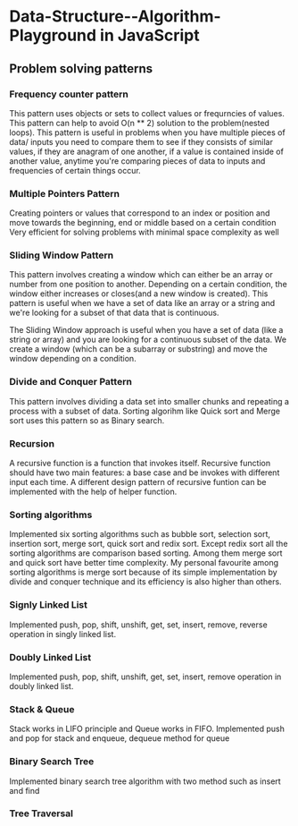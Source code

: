 # Data-Structure--Algorithm-Playground in JavaScript

## Problem solving patterns

### Frequency counter pattern

This pattern uses objects or sets to collect values or frequrncies of values. This pattern can help to avoid O(n \*\* 2) solution to the problem(nested loops). This pattern is useful in problems when you have multiple pieces of data/ inputs you need to compare them to see if they consists of similar values, if they are anagram of one another, if a value is contained inside of another value, anytime you're comparing pieces of data to inputs and frequencies of certain things occur.

### Multiple Pointers Pattern

Creating pointers or values that correspond to an index or position and move towards the beginning, end or middle based on a certain condition Very efficient for solving problems with minimal space complexity as well

### Sliding Window Pattern

This pattern involves creating a window which can either be an array or number from one position to another. Depending on a certain condition, the window either increases or closes(and a new window is created). This pattern is useful when we have a set of data like an array or a string and we're looking for a subset of that data that is continuous.

The Sliding Window approach is useful when you have a set of data (like a string or array) and you are looking for a continuous subset of the data. We create a window (which can be a subarray or substring) and move the window depending on a condition.

### Divide and Conquer Pattern

This pattern involves dividing a data set into smaller chunks and repeating a process with a subset of data. Sorting algorihm like Quick sort and Merge sort uses this pattern so as Binary search.

### Recursion

A recursive function is a function that invokes itself. Recursive function should have two main features: a base case and be invokes with different input each time. A different design pattern of recursive funtion can be implemented with the help of helper function.

### Sorting algorithms

Implemented six sorting algorithms such as bubble sort, selection sort, insertion sort, merge sort, quick sort and redix sort. Except redix sort all the sorting algorithms are comparison based sorting. Among them merge sort and quick sort have better time complexity. My personal favourite among sorting algorithms is merge sort because of its simple implementation by divide and conquer technique and its efficiency is also higher than others.

### Signly Linked List

Implemented push, pop, shift, unshift, get, set, insert, remove, reverse operation in singly linked list.

### Doubly Linked List

Implemented push, pop, shift, unshift, get, set, insert, remove operation in doubly linked list.

### Stack & Queue

Stack works in LIFO principle and Queue works in FIFO. Implemented push and pop for stack and enqueue, dequeue method for queue

### Binary Search Tree

Implemented binary search tree algorithm with two method such as insert and find 

### Tree Traversal

